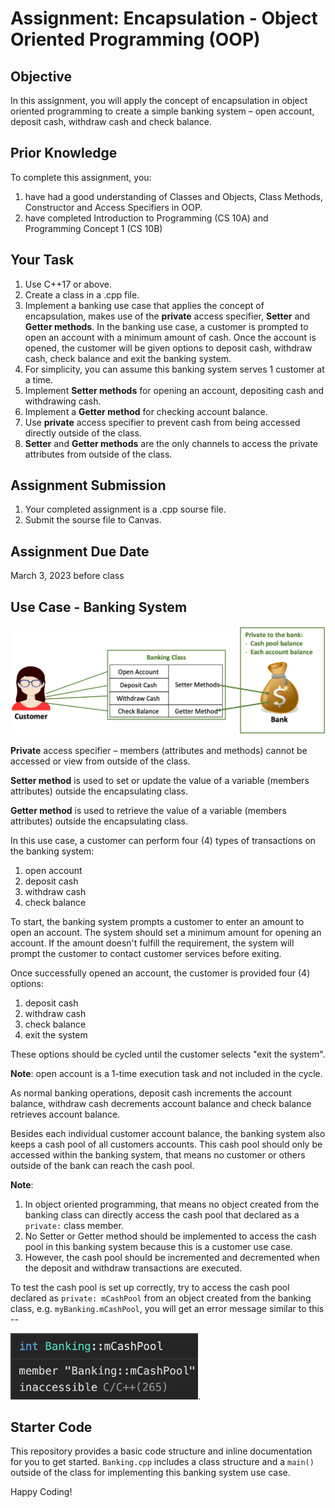# Assignment: Encapsulation - Object Oriented Programming (OOP)

## Objective

In this assignment, you will apply the concept of encapsulation in object oriented programming to create a simple banking system – open account, deposit cash, withdraw cash and check balance.

## Prior Knowledge

To complete this assignment, you:

1. have had a good understanding of Classes and Objects, Class Methods, Constructor and Access Specifiers in OOP.
2. have completed Introduction to Programming (CS 10A) and Programming Concept 1 (CS 10B)

## Your Task

1. Use C++17 or above.
2. Create a class in a .cpp file.
3. Implement a banking use case that applies the concept of encapsulation, makes use of the **private** access specifier, **Setter** and **Getter methods**. In the banking use case, a customer is prompted to open an account with a minimum amount of cash. Once the account is opened, the customer will be given options to deposit cash, withdraw cash, check balance and exit the banking system.
4. For simplicity, you can assume this banking system serves 1 customer at a time.
5. Implement **Setter methods** for opening an account, depositing cash and withdrawing cash.
6. Implement a **Getter method** for checking account balance.
7. Use **private** access specifier to prevent cash from being accessed directly outside of the class.
8. **Setter** and **Getter methods** are the only channels to access the private attributes from outside of the class.

## Assignment Submission

1. Your completed assignment is a .cpp sourse file.
2. Submit the sourse file to Canvas.

## Assignment Due Date

March 3, 2023 before class

## Use Case - Banking System

<img src="img/Banking-use-case.png" alt="banking use case">

**Private** access specifier – members (attributes and methods) cannot be accessed or view from outside of the class.

**Setter method** is used to set or update the value of a variable (members attributes) outside the encapsulating class.

**Getter method** is used to retrieve the value of a variable (members attributes) outside the encapsulating class.

In this use case, a customer can perform four (4) types of transactions on the banking system:

1. open account
2. deposit cash
3. withdraw cash
4. check balance

To start, the banking system prompts a customer to enter an amount to open an account. The system should set a minimum amount for opening an account. If the amount doesn't fulfill the requirement, the system will prompt the customer to contact customer services before exiting.

Once successfully opened an account, the customer is provided four (4) options:

1. deposit cash
2. withdraw cash
3. check balance
4. exit the system

These options should be cycled until the customer selects "exit the system".

**Note**: open account is a 1-time execution task and not included in the cycle.

As normal banking operations, deposit cash increments the account balance, withdraw cash decrements account balance and check balance retrieves account balance.

Besides each individual customer account balance, the banking system also keeps a cash pool of all customers accounts. This cash pool should only be accessed within the banking system, that means no customer or others outside of the bank can reach the cash pool.

**Note**:

1. In object oriented programming, that means no object created from the banking class can directly access the cash pool that declared as a `private:` class member.
2. No Setter or Getter method should be implemented to access the cash pool in this banking system because this is a customer use case.
3. However, the cash pool should be incremented and decremented when the deposit and withdraw transactions are executed.

To test the cash pool is set up correctly, try to access the cash pool declared as `private: mCashPool` from an object created from the banking class, e.g. `myBanking.mCashPool`, you will get an error message similar to this --

<img src="img/error-access-private-member.png" style="width:300px" alt="banking use case">.

## Starter Code

This repository provides a basic code structure and inline documentation for you to get started. `Banking.cpp` includes a class structure and a `main()` outside of the class for implementing this banking system use case.

Happy Coding!
